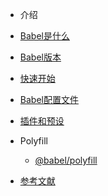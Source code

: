 - 介绍
 - [Babel是什么](/md/guide.md)
 - [Babel版本](/md/version.md)
 - [快速开始](/md/start.md)

- [Babel配置文件](/md/configuration.md)
- [插件和预设](/md/plugin-and-presets.md)
- Polyfill
  - [@babel/polyfill](/md/polyfill.md)




 
- [参考文献](/md/reference.md)
